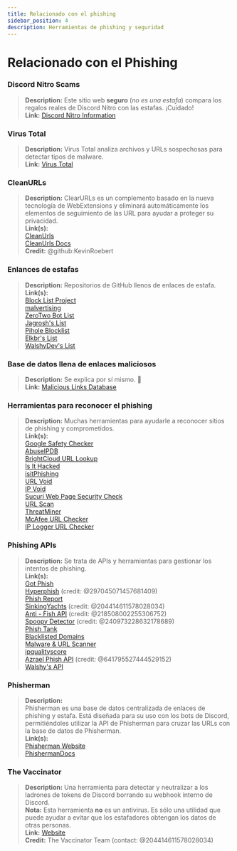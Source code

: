 ```yaml
---
title: Relacionado con el phishing 
sidebar_position: 4
description: Herramientas de phishing y seguridad
---
```


# Relacionado con el Phishing

### **Discord Nitro Scams**
> __Description:__ Este sitio web **seguro** (*no es una estafa*) compara los regalos reales de Discord Nitro con las estafas. ¡Cuidado!   <br/>
__Link:__ [Discord Nitro Information](https://dicsord.gq/)

### **Virus Total**
> __Description:__ Virus Total analiza archivos y URLs sospechosas para detectar tipos de malware.   <br/>
__Link:__ [Virus Total](https://www.virustotal.com/gui/home/upload)

### **CleanURLs**
> __Description:__ ClearURLs es un complemento basado en la nueva tecnología de WebExtensions y eliminará automáticamente los elementos de seguimiento de las URL para ayudar a proteger su privacidad.  <br/>
__Link(s):__  <br/>
[CleanUrls](https://github.com/ClearURLs/Addon)  <br/>
[CleanUrls Docs](https://docs.clearurls.xyz/latest/)  <br/>
__Credit:__ @github:KevinRoebert


### **Enlances de estafas**
> __Description:__ Repositorios de GitHub llenos de enlaces de estafa.   <br/>
__Link(s):__  
[Block List Project](https://blocklistproject.github.io/Lists/)   <br/>
[malvertising](https://github.com/D09r/malvertising/blob/master/scam-domains.csv)   <br/>
[ZeroTwo Bot List](https://github.com/ZeroTwo-Bot/anti-fish-lists/)   <br/>
[Jagrosh's List](https://github.com/jagrosh/Vortex/tree/master/lists)   <br/>
[Pihole Blocklist](https://github.com/mhhakim/pihole-blocklist/)   <br/>
[Elkbr's List](https://github.com/elbkr/bad-websites)  <br/>
[WalshyDev's List](https://github.com/WalshyDev/Discord-bad-domains/blob/main/bad-domains.json)

### **Base de datos llena de enlaces maliciosos**
> __Description:__ Se explica por sí mismo. 🔢   <br/>
__Link:__ [Malicious Links Database](https://urlhaus.abuse.ch/browse/)

### **Herramientas para reconocer el phishing**
> __Description:__ Muchas herramientas para ayudarle a reconocer sitios de phishing y comprometidos.  <br/>
__Link(s):__ <br/>
[Google Safety Checker](https://transparencyreport.google.com/safe-browsing/search)  <br/>
[AbuseIPDB](https://www.abuseipdb.com/)  <br/>
[BrightCloud URL Lookup](https://www.brightcloud.com/tools/url-ip-lookup.php)  <br/>
[Is It Hacked](https://www.isithacked.com/)  <br/>
[isitPhishing](https://isitphishing.org/) <br/>
[URL Void](https://www.urlvoid.com/)  <br/>
[IP Void](https://www.ipvoid.com/)  <br/>
[Sucuri Web Page Security Check](https://unmask.sucuri.net/security-report/)  <br/>
[URL Scan](https://urlscan.io/)  <br/>
[ThreatMiner](https://www.threatminer.org/)  <br/>
[McAfee URL Checker](https://www.trustedsource.org/)  <br/>
[IP Logger URL Checker](https://iplogger.com/url-checker)

### Phishing APIs 
> __Description:__ Se trata de APIs y herramientas para gestionar los intentos de phishing. <br/>
__Link(s):__ <br/>
[Got Phish](http://gotphish.com/)   <br/>
[Hyperphish](https://api.hyperphish.com/docs) (credit: @297045071457681409)   <br/>
[Phish Report](https://phish.report/)   <br/>
[SinkingYachts](https://phish.sinking.yachts/docs) (credit: @204414611578028034)  <br/>
[Anti - Fish API](https://anti-fish.bitflow.dev/) (credit: @218508002255306752)   <br/>
[Spoopy Detector](https://spoopy.oceanlord.me/) (credit: @240973228632178689)   <br/>
[Phish Tank](https://phishtank.org/)   <br/>
[Blacklisted Domains](https://api.hyperphish.com/gimme-domains) <br/>
[Malware & URL Scanner](https://chrome.google.com/webstore/detail/malware-url-scanner/ianpniapgjchiheejeipopldaanbjicd) <br/>
[ipqualityscore](https://www.ipqualityscore.com/threat-feeds/malicious-url-scanner)  <br/>
[Azrael Phish API](https://phish.azrael.gg/) (credit: @641795527444529152)  <br/>
[Walshy's API](https://bad-domains.walshy.dev/)

### **Phisherman** 
> __Description:__   <br/>
Phisherman es una base de datos centralizada de enlaces de phishing y estafa. Está diseñada para su uso con los bots de Discord, permitiéndoles utilizar la API de Phisherman para cruzar las URLs con la base de datos de Phisherman.   <br/>
__Link(s):__   <br/>
[Phisherman Website](https://phisherman.gg/)   <br/>
[PhishermanDocs](https://docs.phisherman.gg/)

### **The Vaccinator**
> __Description:__ Una herramienta para detectar y neutralizar a los ladrones de tokens de Discord borrando su webhook interno de Discord. <br/>
__Nota:__ Esta herramienta **no** es un antivirus. Es sólo una utilidad que puede ayudar a evitar que los estafadores obtengan los datos de otras personas. <br/>
__Link:__ [Website](https://sketchy.tel/)  <br/>
__Credit:__ The Vaccinator Team (contact: @204414611578028034)
